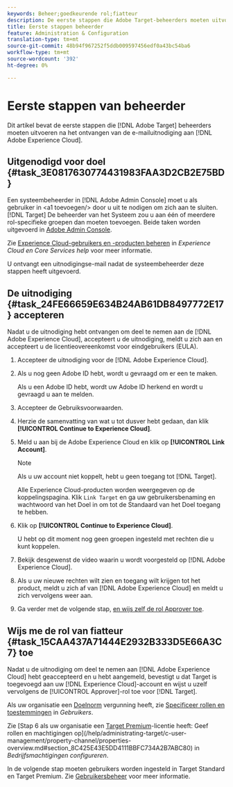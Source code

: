 ```yaml
---
keywords: Beheer;goedkeurende rol;fiatteur
description: De eerste stappen die Adobe Target-beheerders moeten uitvoeren nadat ze de e-mailuitnodiging aan de Adobe Experience Cloud hebben ontvangen.
title: Eerste stappen beheerder
feature: Administration & Configuration
translation-type: tm+mt
source-git-commit: 48b94f967252f5ddb009597456edf0a43bc54ba6
workflow-type: tm+mt
source-wordcount: '392'
ht-degree: 0%

---
```



# Eerste stappen van beheerder

Dit artikel bevat de eerste stappen die [!DNL Adobe Target] beheerders moeten uitvoeren na het ontvangen van de e-mailuitnodiging aan [!DNL Adobe Experience Cloud].

## Uitgenodigd voor doel {#task_3E0817630774431983FAA3D2CB2E75BD}

Een systeembeheerder in [!DNL Adobe Admin Console] moet u als gebruiker in &lt;a1 toevoegen/> door u uit te nodigen om zich aan te sluiten. [!DNL Target] De beheerder van het Systeem zou u aan één of meerdere rol-specifieke groepen dan moeten toevoegen. Beide taken worden uitgevoerd in [Adobe Admin Console](https://adminconsole.adobe.com).

Zie [Experience Cloud-gebruikers en -producten beheren](https://experienceleague.adobe.com/docs/core-services/interface/manage-users-and-products/admin-getting-started.html) in *Experience Cloud en Core Services help* voor meer informatie.

U ontvangt een uitnodigingse-mail nadat de systeembeheerder deze stappen heeft uitgevoerd.

## De uitnodiging {#task_24FE66659E634B24AB61DB8497772E17} accepteren

Nadat u de uitnodiging hebt ontvangen om deel te nemen aan de [!DNL Adobe Experience Cloud], accepteert u de uitnodiging, meldt u zich aan en accepteert u de licentieovereenkomst voor eindgebruikers (EULA).

1. Accepteer de uitnodiging voor de [!DNL Adobe Experience Cloud].
1. Als u nog geen Adobe ID hebt, wordt u gevraagd om er een te maken.

   Als u een Adobe ID hebt, wordt uw Adobe ID herkend en wordt u gevraagd u aan te melden.
1. Accepteer de Gebruiksvoorwaarden.
1. Herzie de samenvatting van wat u tot dusver hebt gedaan, dan klik **[!UICONTROL Continue to Experience Cloud]**.
1. Meld u aan bij de Adobe Experience Cloud en klik op **[!UICONTROL Link Account]**.

   >[!NOTE]
   >
   >Als u uw account niet koppelt, hebt u geen toegang tot [!DNL Target].

   Alle Experience Cloud-producten worden weergegeven op de koppelingspagina. Klik `Link Target` en ga uw gebruikersbenaming en wachtwoord van het Doel in om tot de Standaard van het Doel toegang te hebben.
1. Klik op **[!UICONTROL Continue to Experience Cloud]**.

   U hebt op dit moment nog geen groepen ingesteld met rechten die u kunt koppelen.
1. Bekijk desgewenst de video waarin u wordt voorgesteld op [!DNL Adobe Experience Cloud].
1. Als u uw nieuwe rechten wilt zien en toegang wilt krijgen tot het product, meldt u zich af van [!DNL Adobe Experience Cloud] en meldt u zich vervolgens weer aan.
1. Ga verder met de volgende stap, [en wijs zelf de rol Approver toe](/help/administrating-target/start-target.md#task_15CAA437A71444E2932B333D5E66A3C7).

## Wijs me de rol van fiatteur {#task_15CAA437A71444E2932B333D5E66A3C7} toe

Nadat u de uitnodiging om deel te nemen aan [!DNL Adobe Experience Cloud] hebt geaccepteerd en u hebt aangemeld, bevestigt u dat Target is toegevoegd aan uw [!DNL Experience Cloud]-account en wijst u uzelf vervolgens de [!UICONTROL Approver]-rol toe voor [!DNL Target].

Als uw organisatie een [Doelnorm](/help/c-intro/intro.md#section_ACD5EFF17AAB4E979CBEFA0145CCD905) vergunning heeft, zie [Specificeer rollen en toestemmingen](/help/administrating-target/c-user-management/c-user-management/user-management.md#roles-permissions) in *Gebruikers*.

Zie [Stap 6 als uw organisatie een [Target Premium](/help/c-intro/intro.md#premium)-licentie heeft: Geef rollen en machtigingen op](/help/administrating-target/c-user-management/property-channel/properties-overview.md#section_8C425E43E5DD4111BBFC734A2B7ABC80) in *Bedrijfsmachtigingen configureren*.

In de volgende stap moeten gebruikers worden ingesteld in Target Standard en Target Premium. Zie [Gebruikersbeheer](/help/administrating-target/c-user-management/user-management.md) voor meer informatie.